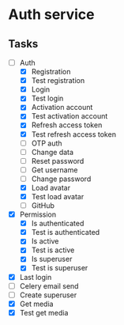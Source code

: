 # Auth service

## Tasks

- [ ] Auth
  - [x] Registration
  - [x] Test registration
  - [x] Login
  - [x] Test login
  - [x] Activation account
  - [x] Test activation account 
  - [x] Refresh access token
  - [x] Test refresh access token
  - [ ] OTP auth
  - [ ] Change data
  - [ ] Reset password
  - [ ] Get username
  - [ ] Change password
  - [x] Load avatar
  - [x] Test load avatar
  - [ ] GitHub
- [x] Permission
  - [x] Is authenticated
  - [x] Test is authenticated
  - [x] Is active
  - [x] Test is active
  - [x] Is superuser
  - [x] Test is superuser
- [x] Last login
- [ ] Celery email send
- [ ] Create superuser
- [x] Get media
- [x] Test get media
